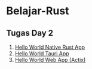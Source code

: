 # Belajar-Rust

## Tugas Day 2

1. [Hello World Native Rust App](https://github.com/sabillahsakti/Belajar-Rust/tree/1_Hello_World_Native)
2. [Hello World Tauri App](https://github.com/sabillahsakti/Belajar-Rust/tree/2_Hello_World_Tauri)
3. [Hello World Web App (Actix)](https://github.com/sabillahsakti/Belajar-Rust/tree/3_Hello_World_Actix)
